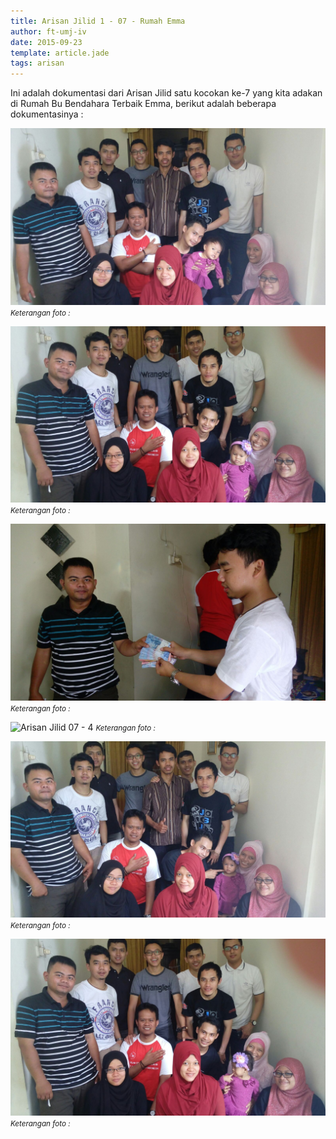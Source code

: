 ```yaml
---
title: Arisan Jilid 1 - 07 - Rumah Emma
author: ft-umj-iv
date: 2015-09-23
template: article.jade
tags: arisan
---
```


Ini adalah dokumentasi dari Arisan Jilid satu kocokan ke-7 yang kita adakan di Rumah Bu Bendahara Terbaik Emma, berikut adalah beberapa dokumentasinya :


![Arisan Jilid 07 - 1](Arisan-Jilid-07-1.jpg)
<small>_Keterangan foto :_</small>

<span class="more"></span>

![Arisan Jilid 07 - 2](Arisan-Jilid-07-2.jpg)
<small>_Keterangan foto :_</small>

![Arisan Jilid 07 - 3](Arisan-Jilid-07-3.jpg)
<small>_Keterangan foto :_</small>

![Arisan Jilid 07 - 4](Arisan-Jilid-07-4.jpg)
<small>_Keterangan foto :_</small>

![Arisan Jilid 07 - 5](Arisan-Jilid-07-5.jpg)
<small>_Keterangan foto :_</small>

![Arisan Jilid 07 - 6](Arisan-Jilid-07-6.jpg)
<small>_Keterangan foto :_</small>